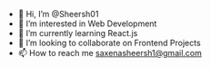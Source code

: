 - 👋 Hi, I’m @Sheersh01
- 👀 I’m interested in Web Development
- 🌱 I’m currently learning React.js
- 💞️ I’m looking to collaborate on Frontend Projects
- 📫 How to reach me saxenasheersh1@gmail.com

<!---
Sheersh01/Sheersh01 is a ✨ special ✨ repository because its `README.md` (this file) appears on your GitHub profile.
You can click the Preview link to take a look at your changes.
--->
